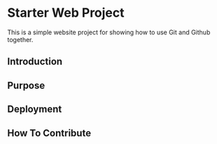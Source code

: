 # Starter Web Project

This is a simple website project for 
showing how to use Git and Github together.

## Introduction

## Purpose

## Deployment

## How To Contribute

